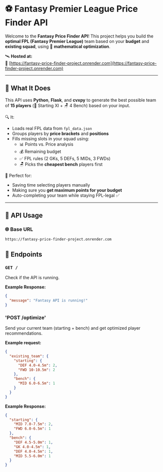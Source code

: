 # ⚽ Fantasy Premier League Price Finder API

Welcome to the **Fantasy Price Finder API**! This project helps you build the **optimal FPL (Fantasy Premier League)** team based on your **budget** and **existing squad**, using 🔬 **mathematical optimization**.

🛰️ **Hosted at:**  
🔗 [https://fantasy-price-finder-project.onrender.com](https://fantasy-price-finder-project.onrender.com)

---

## 🧠 What It Does

This API uses **Python**, **Flask**, and **cvxpy** to generate the best possible team of **15 players** (🧤 Starting XI + 🪑 4 Bench) based on your input.

🔍 It:
- Loads real FPL data from `fpl_data.json`
- Groups players by **price brackets** and **positions**
- Fills missing slots in your squad using:
  - 📊 Points vs. Price analysis
  - 💰 Remaining budget
  - ✅ FPL rules (2 GKs, 5 DEFs, 5 MIDs, 3 FWDs)
  - 🪑 Picks the **cheapest bench** players first

🎯 Perfect for:
- Saving time selecting players manually
- Making sure you **get maximum points for your budget**
- Auto-completing your team while staying FPL-legal ✅

---

## 🔌 API Usage

### 🌐 Base URL

```text
https://fantasy-price-finder-project.onrender.com
```
## 📌 Endpoints

### `GET /`
Check if the API is running.

**Example Response:**
```json
{
  "message": "Fantasy API is running!"
}
```

###  'POST /optimize'
Send your current team (starting + bench) and get optimized player recommendations.


**Example request:** 
```json
{
  "existing_team": {
    "starting": {
      "DEF 4.0-4.5m": 2,
      "FWD 10-10.5m": 2
    },
    "bench": {
      "MID 6.0-6.5m": 1
    }
  }
}
```

**Example Response:**
```json
{
  "starting": {
    "MID 7.0-7.5m": 2,
    "FWD 6.0-6.5m": 1
  },
  "bench": {
    "DEF 4.5-5.0m": 1,
    "GK 4.0-4.5m": 1,
    "DEF 4.0-4.5m": 1,
    "MID 5.5-6.0m": 1
  }
}
```
